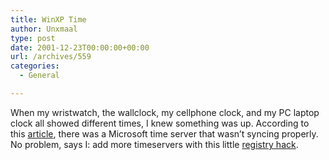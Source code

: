```yaml
---
title: WinXP Time
author: Unxmaal
type: post
date: 2001-12-23T00:00:00+00:00
url: /archives/559
categories:
  - General

---
```

When my wristwatch, the wallclock, my cellphone clock, and my PC laptop clock all showed different times, I knew something was up. According to this [article][1], there was a Microsoft time server that wasn&#8217;t syncing properly. No problem, says I: add more timeservers with this little [registry hack][2].

 [1]: http://www.pcworld.com/news/article/0,aid,76744,00.asphttp://www.pcworld.com/news/article/0,aid,76744,00.asp
 [2]: http://www.tweakxp.com/tweakxp/display.asp?id=98